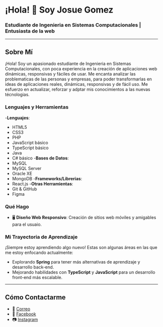 # ¡Hola! 👋 Soy Josue Gomez

### Estudiante de Ingenieria en Sistemas Computacionales | Entusiasta de la web

---

## Sobre Mí

¡Hola! Soy un apasionado estudiante de Ingenieria en Sistemas Computacionales, con poca experiencia en la creación de aplicaciones web dinámicas, responsivas y fáciles de usar.
Me encanta analizar las problematicas de las personas y empresas, para poder transformarlas en ideas de aplicaciones reales, dinámicas, responsivas y de fácil uso. 
Me esfuerzo en actualizar, reforzar y adptar mis conocimientos a las nuevas técnologias. 

### Lenguajes y Herramientas

-**Lenguajes**:
  - HTML5
  - CSS3
  - PHP
  - JavaScript básico
  - TypeScript básico
  - Java
  - C# básico 
-**Bases de Datos**:
  - MySQL
  - MySQL Server
  - Oracle XE
  - MongoDB
-**Frameworks/Librerias**:
  - React.js
-**Otras Herramientas**:
  - Git & GitHub
  - Figma

### Qué Hago

- 🖥 **Diseño Web Responsivo**: Creación de sitios web móviles y amigables para el usuaio.

### Mi Trayectoria de Aprendizaje

¡Siempre estoy aprendiendo algo nuevo! Estas son algunas áreas en las que me estoy enfocando actualmente:
- Explorando **Spring** para tener más alternativas de aprendizaje y desarrollo back-end. 
- Mejorando habilidades con **TypeScript** y **JavaScript** para un desarrollo front-end más escalable.

---

## Cómo Contactarme

- 📧 [Correo](mailto:josue.gomez300116@gmail.com)
- 📘 [Facebook](https://www.facebook.com/JOGZ10?mibextid=ZbWKwL)
- 📷 [Instagram](https://www.instagram.com/josue.gz10?igsh=MTFmODV1YzBmNTZkMw==)
